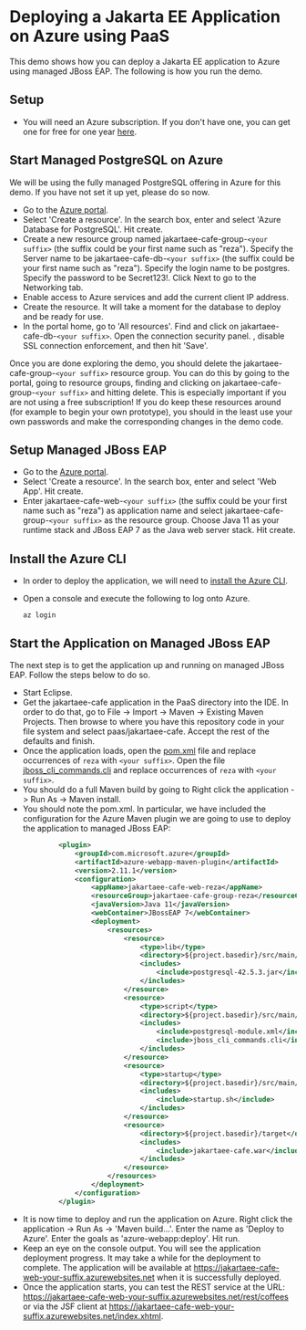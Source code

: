 # Deploying a Jakarta EE Application on Azure using PaaS
This demo shows how you can deploy a Jakarta EE application to Azure using managed JBoss EAP. The following is how you run the demo.

## Setup
* You will need an Azure subscription. If you don't have one, you can get one for free for one year [here](https://azure.microsoft.com/en-us/free).

## Start Managed PostgreSQL on Azure
We will be using the fully managed PostgreSQL offering in Azure for this demo. If you have not set it up yet, please do so now. 

* Go to the [Azure portal](http://portal.azure.com).
* Select 'Create a resource'. In the search box, enter and select 'Azure Database for PostgreSQL'. Hit create.
* Create a new resource group named jakartaee-cafe-group-`<your suffix>` (the suffix could be your first name such as "reza"). Specify the Server name to be jakartaee-cafe-db-`<your suffix>` (the suffix could be your first name such as "reza"). Specify the login name to be postgres. Specify the password to be Secret123!. Click Next to go to the Networking tab.
* Enable access to Azure services and add the current client IP address.
* Create the resource. It will take a moment for the database to deploy and be ready for use.
* In the portal home, go to 'All resources'. Find and click on jakartaee-cafe-db-`<your suffix>`. Open the connection security panel. , disable SSL connection enforcement, and then hit 'Save'.

Once you are done exploring the demo, you should delete the jakartaee-cafe-group-`<your suffix>` resource group. You can do this by going to the portal, going to resource groups, finding and clicking on jakartaee-cafe-group-`<your suffix>` and hitting delete. This is especially important if you are not using a free subscription! If you do keep these resources around (for example to begin your own prototype), you should in the least use your own passwords and make the corresponding changes in the demo code.

## Setup Managed JBoss EAP
* Go to the [Azure portal](http://portal.azure.com).
* Select 'Create a resource'. In the search box, enter and select 'Web App'. Hit create.
* Enter jakartaee-cafe-web-`<your suffix>` (the suffix could be your first name such as "reza") as application name and select jakartaee-cafe-group-`<your suffix>` as the resource group. Choose Java 11 as your runtime stack and JBoss EAP 7 as the Java web server stack. Hit create.

## Install the Azure CLI
* In order to deploy the application, we will need to [install the Azure CLI](https://docs.microsoft.com/en-us/cli/azure/install-azure-cli?view=azure-cli-latest).
* Open a console and execute the following to log onto Azure.

	```
	az login
	```
## Start the Application on Managed JBoss EAP
The next step is to get the application up and running on managed JBoss EAP. Follow the steps below to do so.

* Start Eclipse.
* Get the jakartaee-cafe application in the PaaS directory into the IDE. In order to do that, go to File -> Import -> Maven -> Existing Maven Projects. Then browse to where you have this repository code in your file system and select paas/jakartaee-cafe. Accept the rest of the defaults and finish.
* Once the application loads, open the [pom.xml](jakartaee-cafe/pom.xml) file and replace occurrences of `reza` with `<your suffix>`. Open the file [jboss_cli_commands.cli](jakartaee-cafe/src/main/jboss/config/jboss_cli_commands.cli) and replace occurrences of `reza` with `<your suffix>`.
* You should do a full Maven build by going to Right click the application -> Run As -> Maven install.
* You should note the pom.xml. In particular, we have included the configuration for the Azure Maven plugin we are going to use to deploy the application to managed JBoss EAP:

```xml
            <plugin>
                <groupId>com.microsoft.azure</groupId>
                <artifactId>azure-webapp-maven-plugin</artifactId>
                <version>2.11.1</version>
                <configuration>
                    <appName>jakartaee-cafe-web-reza</appName>
                    <resourceGroup>jakartaee-cafe-group-reza</resourceGroup>
                    <javaVersion>Java 11</javaVersion>
                    <webContainer>JBossEAP 7</webContainer>
                    <deployment>
                        <resources>
                            <resource>
                                <type>lib</type>
                                <directory>${project.basedir}/src/main/jboss/config</directory>
                                <includes>
                                    <include>postgresql-42.5.3.jar</include>
                                </includes>
                            </resource>
                            <resource>
                                <type>script</type>
                                <directory>${project.basedir}/src/main/jboss/config</directory>
                                <includes>
                                    <include>postgresql-module.xml</include>
                                    <include>jboss_cli_commands.cli</include>
                                </includes>
                            </resource>
                            <resource>
                                <type>startup</type>
                                <directory>${project.basedir}/src/main/jboss/config</directory>
                                <includes>
                                    <include>startup.sh</include>
                                </includes>
                            </resource>
                            <resource>
                                <directory>${project.basedir}/target</directory>
                                <includes>
                                    <include>jakartaee-cafe.war</include>
                                </includes>
                            </resource>
                        </resources>
                    </deployment>
                </configuration>
            </plugin>
```

* It is now time to deploy and run the application on Azure. Right click the application -> Run As -> 'Maven build...'. Enter the name as 'Deploy to Azure'. Enter the goals as 'azure-webapp:deploy'. Hit run.
* Keep an eye on the console output. You will see the application deployment progress. It may take a while for the deployment to complete. The application will be available at https://jakartaee-cafe-web-your-suffix.azurewebsites.net when it is successfully deployed.
* Once the application starts, you can test the REST service at the URL: https://jakartaee-cafe-web-your-suffix.azurewebsites.net/rest/coffees or via the JSF client at https://jakartaee-cafe-web-your-suffix.azurewebsites.net/index.xhtml.
